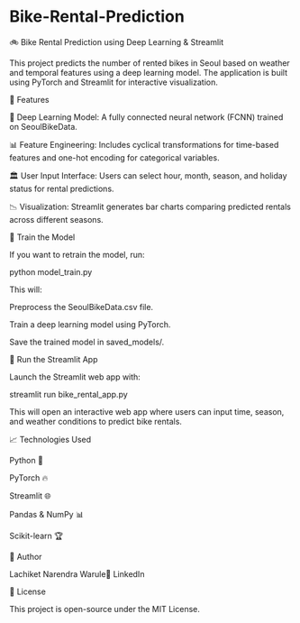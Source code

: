 # Bike-Rental-Prediction

🚲 Bike Rental Prediction using Deep Learning & Streamlit

This project predicts the number of rented bikes in Seoul based on weather and temporal features using a deep learning model. The application is built using PyTorch and Streamlit for interactive visualization.

📌 Features

🧠 Deep Learning Model: A fully connected neural network (FCNN) trained on SeoulBikeData.

📊 Feature Engineering: Includes cyclical transformations for time-based features and one-hot encoding for categorical variables.

🏛️ User Input Interface: Users can select hour, month, season, and holiday status for rental predictions.

📉 Visualization: Streamlit generates bar charts comparing predicted rentals across different seasons.

📌 Train the Model

If you want to retrain the model, run:

python model_train.py

This will:

Preprocess the SeoulBikeData.csv file.

Train a deep learning model using PyTorch.

Save the trained model in saved_models/.

📌 Run the Streamlit App

Launch the Streamlit web app with:

streamlit run bike_rental_app.py

This will open an interactive web app where users can input time, season, and weather conditions to predict bike rentals.


📈 Technologies Used

Python 🐍

PyTorch 🔥

Streamlit 🌐

Pandas & NumPy 📊

Scikit-learn 🏆

📄 Author

Lachiket Narendra Warule🔗 LinkedIn

📝 License

This project is open-source under the MIT License.

